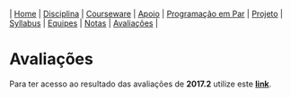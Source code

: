 | [Home](https://github.com/vinicius3w/if977) | [Disciplina](/pages/disciplina.md) | [Courseware](/pages/courseware.md) | [Apoio](/pages/apoio.md) | [Programação em Par](/pages/pairprogramming.md) | [Projeto](/pages/projeto.md) | [Syllabus](/pages/syllabus.md) | [Equipes](/pages/equipes.md) | [Notas](/pages/avaliacoes.md) | [Avaliações](/pages/exerciciosescolares.md) |

# Avaliações

Para ter acesso ao resultado das avaliações de **2017.2** utilize este [**link**](https://docs.google.com/spreadsheets/d/10uS0y79ghaL8v9V3neCZPtIrrMkJyWSCLHk5XYQnzKM/edit?usp=sharing).
